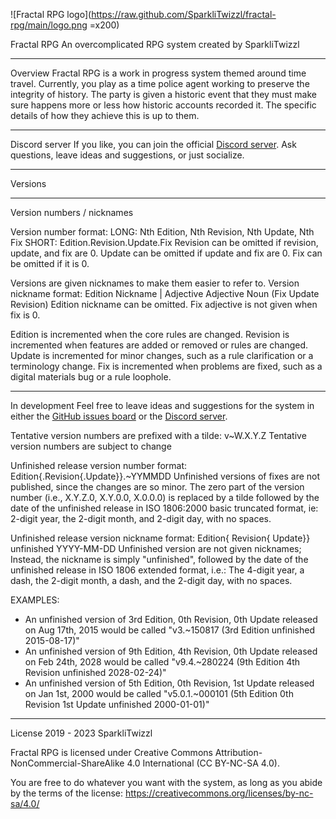![Fractal RPG logo](https://raw.github.com/SparkliTwizzl/fractal-rpg/main/logo.png =x200)

Fractal RPG
An overcomplicated RPG system created by SparkliTwizzl

---
Overview
Fractal RPG is a work in progress system themed around time travel. Currently, you play as a time police agent working to preserve the integrity of history. The party is given a historic event that they must make sure happens more or less how historic accounts recorded it. The specific details of how they achieve this is up to them.

---
Discord server
If you like, you can join the official [Discord server](https://discord.gg/FMzqKDX).
Ask questions, leave ideas and suggestions, or just socialize.

---
Versions

---
Version numbers / nicknames

Version number format:
LONG: Nth Edition, Nth Revision, Nth Update, Nth Fix
SHORT: Edition.Revision.Update.Fix
Revision can be omitted if revision, update, and fix are 0.
Update can be omitted if update and fix are 0.
Fix can be omitted if it is 0.

Versions are given nicknames to make them easier to refer to.
Version nickname format:
Edition Nickname | Adjective Adjective Noun (Fix Update Revision)
Edition nickname can be omitted.
Fix adjective is not given when fix is 0.

Edition is incremented when the core rules are changed.
Revision is incremented when features are added or removed or rules are changed.
Update is incremented for minor changes, such as a rule clarification or a terminology change.
Fix is incremented when problems are fixed, such as a digital materials bug or a rule loophole.

---
In development
Feel free to leave ideas and suggestions for the system in either the [GitHub issues board](https://github.com/SparkliTwizzl/fractal-rpg/issues) or the [Discord server](https://discord.gg/FMzqKDX).

Tentative version numbers are prefixed with a tilde:
v~W.X.Y.Z
Tentative version numbers are subject to change

Unfinished release version number format:
Edition{.Revision{.Update}}.~YYMMDD
Unfinished versions of fixes are not published, since the changes are so minor.
The zero part of the version number (i.e., X.Y.Z.0, X.Y.0.0, X.0.0.0) is replaced by a tilde followed by the date of the unfinished release in ISO 1806:2000 basic truncated format, ie: 2-digit year, the 2-digit month, and 2-digit day, with no spaces.

Unfinished release version nickname format:
Edition{ Revision{ Update}} unfinished YYYY-MM-DD
Unfinished version are not given nicknames; Instead, the nickname is simply "unfinished", followed by the date of the unfinished release in ISO 1806 extended format, i.e.:
The 4-digit year, a dash, the 2-digit month, a dash, and the 2-digit day, with no spaces.

EXAMPLES:

- An unfinished version of 3rd Edition, 0th Revision, 0th Update released on Aug 17th, 2015 would be called "v3.~150817 (3rd Edition unfinished 2015-08-17)"
- An unfinished version of 9th Edition, 4th Revision, 0th Update released on Feb 24th, 2028 would be called "v9.4.~280224 (9th Edition 4th Revision unfinished 2028-02-24)"
- An unfinished version of 5th Edition, 0th Revision, 1st Update released on Jan 1st, 2000 would be called "v5.0.1.~000101 (5th Edition 0th Revision 1st Update unfinished 2000-01-01)"

---

License
2019 - 2023 SparkliTwizzl

Fractal RPG is licensed under Creative Commons Attribution-NonCommercial-ShareAlike 4.0 International (CC BY-NC-SA 4.0).

You are free to do whatever you want with the system, as long as you abide by the terms of the license: https://creativecommons.org/licenses/by-nc-sa/4.0/
